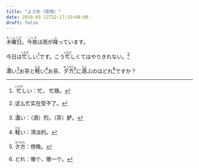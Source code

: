 ```yaml
---
title: "よさめ（夜雨）"
date: 2020-03-12T22:17:15+08:00
draft: false
---
```


<ruby>木曜日<rp>(</rp><rt>もくようび</rt><rp>)</rp></ruby>。<ruby>今夜<rp>(</rp><rt>こんや</rt><rp>)</rp></ruby>は雨が<ruby>降<rp>(</rp><rt>ふ</rt><rp>)</rp></ruby>っています。

今日は<ruby>忙<rp>(</rp><rt>いそが</rt><rp>)</rp></ruby>しい[^1]です。こう<ruby>忙<rp>(</rp><rt>いそが</rt><rp>)</rp></ruby>しくてはやりきれない。[^2]

<ruby>濃<rp>(</rp><rt>こ</rt><rp>)</rp></ruby>い[^3]お茶と<ruby>軽<rp>(</rp><rt>かる</rt><rp>)</rp></ruby>い[^4]お茶、<ruby>夕方<rp>(</rp><rt>ゆうがた</rt><rp>)</rp></ruby>[^5]に<ruby>選<rp>(</rp><rt>えら</rt><rp>)</rp></ruby>ぶのはどれ[^6]ですか？

[^1]: <ruby>忙<rp>(</rp><rt>いそが</rt><rp>)</rp></ruby>しい：忙， 忙碌。
[^2]: 这么忙实在受不了。
[^3]: <ruby>濃<rp>(</rp><rt>こ</rt><rp>)</rp></ruby>い：（酒）烈，（茶）酽。
[^4]: <ruby>軽<rp>(</rp><rt>かる</rt><rp>)</rp></ruby>い：清淡的。
[^5]: <ruby>夕方<rp>(</rp><rt>ゆうがた</rt><rp>)</rp></ruby>：傍晚。
[^6]: どれ：哪个，哪一个。
